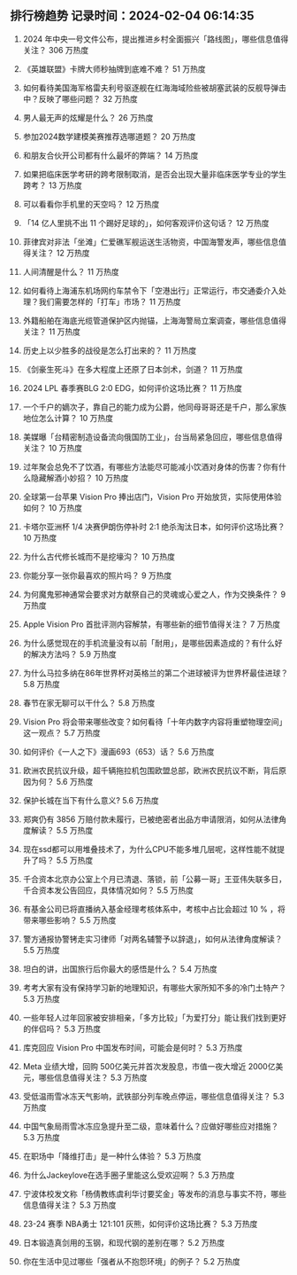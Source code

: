 
## 排行榜趋势 记录时间：2024-02-04 06:14:35
  
  1. 2024 年中央一号文件公布，提出推进乡村全面振兴「路线图」，哪些信息值得关注？ 306 万热度
    
  2. 《英雄联盟》卡牌大师秒抽牌到底难不难？ 51 万热度
    
  3. 如何看待美国海军格雷夫利号驱逐舰在红海海域险些被胡塞武装的反舰导弹击中？反映了哪些问题？ 32 万热度
    
  4. 男人最无声的炫耀是什么？ 26 万热度
    
  5. 参加2024数学建模美赛推荐选哪道题？ 20 万热度
    
  6. 和朋友合伙开公司都有什么最坏的弊端？ 14 万热度
    
  7. 如果把临床医学考研的跨考限制取消，是否会出现大量非临床医学专业的学生跨考？ 13 万热度
    
  8. 可以看看你手机里的天空吗？ 12 万热度
    
  9. 「14 亿人里挑不出 11 个踢好足球的」，如何客观评价这句话？ 12 万热度
    
  10. 菲律宾对非法「坐滩」仁爱礁军舰运送生活物资，中国海警发声，哪些信息值得关注？ 12 万热度
    
  11. 人间清醒是什么？ 11 万热度
    
  12. 如何看待上海浦东机场网约车禁令下「空港出行」正常运行，市交通委介入处理？我们需要怎样的「打车」市场？ 11 万热度
    
  13. 外籍船舶在海底光缆管道保护区内抛锚，上海海警局立案调查，哪些信息值得关注？ 11 万热度
    
  14. 历史上以少胜多的战役是怎么打出来的？ 11 万热度
    
  15. 《剑豪生死斗》在多大程度上还原了日本剑术，剑道？ 11 万热度
    
  16. 2024 LPL 春季赛BLG 2:0 EDG，如何评价这场比赛？ 11 万热度
    
  17. 一个千户的嫡次子，靠自己的能力成为公爵，他同母哥哥还是千户，那么家族地位怎么计算？ 10 万热度
    
  18. 美媒曝「台精密制造设备流向俄国防工业」，台当局紧急回应，哪些信息值得关注？ 10 万热度
    
  19. 过年聚会总免不了饮酒，有哪些方法能尽可能减小饮酒对身体的伤害？你有什么隐藏解酒小妙招？ 10 万热度
    
  20. 全球第一台苹果 Vision Pro 捧出店门，Vision Pro 开始放货，实际使用体验如何？ 10 万热度
    
  21. 卡塔尔亚洲杯 1/4 决赛伊朗伤停补时 2:1 绝杀淘汰日本，如何评价这场比赛？ 10 万热度
    
  22. 为什么古代修长城而不是挖壕沟？ 10 万热度
    
  23. 你能分享一张你最喜欢的照片吗？ 9 万热度
    
  24. 为何魔鬼邪神通常会要求对方献祭自己的灵魂或心爱之人，作为交换条件？ 9 万热度
    
  25. Apple Vision Pro 首批评测内容解禁，有哪些新的细节值得关注？ 7 万热度
    
  26. 为什么感觉现在的手机流量没有以前「耐用」，是哪些因素造成的？有什么好的解决方法吗？ 5.9 万热度
    
  27. 为什么马拉多纳在86年世界杯对英格兰的第二个进球被评为世界杯最佳进球？ 5.8 万热度
    
  28. 春节在家无聊可以干什么？ 5.8 万热度
    
  29. Vision Pro 将会带来哪些改变？如何看待「十年内数字内容将重塑物理空间」这一观点？ 5.7 万热度
    
  30. 如何评价《一人之下》漫画693（653）话？ 5.6 万热度
    
  31. 欧洲农民抗议升级，超千辆拖拉机包围欧盟总部，欧洲农民抗议不断，背后原因为何？ 5.6 万热度
    
  32. 保护长城在当下有什么意义? 5.6 万热度
    
  33. 郑爽仍有 3856 万赔付款未履行，已被绝密者出品方申请限消，如何从法律角度解读？ 5.5 万热度
    
  34. 现在ssd都可以用堆叠技术了，为什么CPU不能多堆几层呢，这样性能不就提升了吗？ 5.5 万热度
    
  35. 千合资本北京办公室上个月已清退、落锁，前「公募一哥」王亚伟失联多日，千合资本发公告回应，具体情况如何？ 5.5 万热度
    
  36. 有基金公司已将直播纳入基金经理考核体系中，考核中占比会超过 10 % ，将带来哪些影响？ 5.5 万热度
    
  37. 警方通报协警铐走实习律师「对两名辅警予以辞退」，如何从法律角度解读？ 5.5 万热度
    
  38. 坦白的讲，出国旅行后你最大的感悟是什么？ 5.4 万热度
    
  39. 考考大家有没有保持学习新的地理知识，有哪些大家所知不多的冷门土特产？ 5.3 万热度
    
  40. 一些年轻人过年回家被安排相亲，「多方比较」「为爱打分」能让我们找到更好的伴侣吗？ 5.3 万热度
    
  41. 库克回应 Vision Pro 中国发布时间，可能会是何时？ 5.3 万热度
    
  42. Meta 业绩大增，回购 500亿美元并首次发股息，市值一夜大增近 2000亿美元，哪些信息值得关注？ 5.3 万热度
    
  43. 受低温雨雪冰冻天气影响，武铁部分列车晚点停运，哪些信息值得关注？ 5.3 万热度
    
  44. 中国气象局雨雪冰冻应急提升至二级，意味着什么？应做好哪些应对措施？ 5.3 万热度
    
  45. 在职场中「降维打击」是一种什么体验？ 5.3 万热度
    
  46. 为什么Jackeylove在选手圈子里能这么受欢迎啊？ 5.3 万热度
    
  47. 宁波体校发文称「杨倩教练虞利华讨要奖金」等发布的消息与事实不符，哪些信息值得关注？ 5.3 万热度
    
  48. 23-24 赛季 NBA勇士 121:101 灰熊，如何评价这场比赛？ 5.3 万热度
    
  49. 日本锻造真剑用的玉钢，和现代钢的差别在哪？ 5.2 万热度
    
  50. 你在生活中见过哪些「强者从不抱怨环境」的例子？ 5.2 万热度
    